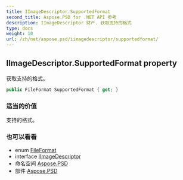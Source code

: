 ```yaml
---
title: IImageDescriptor.SupportedFormat
second_title: Aspose.PSD for .NET API 参考
description: IImageDescriptor 财产. 获取支持的格式
type: docs
weight: 10
url: /zh/net/aspose.psd/iimagedescriptor/supportedformat/
---
```

## IImageDescriptor.SupportedFormat property

获取支持的格式。

```csharp
public FileFormat SupportedFormat { get; }
```

### 适当的价值

支持的格式。

### 也可以看看

* enum [FileFormat](../../fileformat/)
* interface [IImageDescriptor](../)
* 命名空间 [Aspose.PSD](../../iimagedescriptor/)
* 部件 [Aspose.PSD](../../../)


